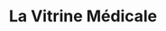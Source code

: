 ---
title: "La Vitrine Médicale"
url: /annemasse/la-vitrine-medicale/
shop: approvisionnement médical
---